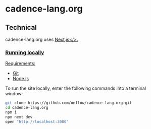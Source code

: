 # cadence-lang.org


## Technical

cadence-lang.org uses <a href="https://nextjs.org/">Next.js</>.

### Running locally

Requirements:

- <a href="https://git-scm.com/">Git</a>
- <a href="https://nodejs.org/en">Node.js</a>

To run the site locally, enter the following commands into a terminal window:

```sh
git clone https://github.com/onflow/cadence-lang.org.git
cd cadence-lang.org
npm i
npx next dev
open "http://localhost:3000"
```
